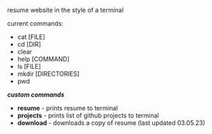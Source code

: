 resume website in the style of a terminal

current commands:
- cat [FILE]
- cd [DIR]
- clear
- help [COMMAND]
- ls [FILE]
- mkdir [DIRECTORIES]
- pwd

***custom commands***
- **resume** - prints resume to terminal
- **projects** - prints list of github projects to terminal
- **download** - downloads a copy of resume (last updated 03.05.23)